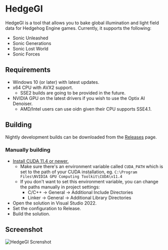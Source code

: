 # HedgeGI

HedgeGI is a tool that allows you to bake global illumination and light field data for Hedgehog Engine games. Currently, it supports the following:

* Sonic Unleashed
* Sonic Generations
* Sonic Lost World
* Sonic Forces

## Requirements

* Windows 10 (or later) with latest updates.
* x64 CPU with AVX2 support.
  * SSE2 builds are going to be provided in the future.
* NVIDIA GPU on the latest drivers if you wish to use the Optix AI Denoiser.
  * AMD/Intel users can use oidn given their CPU supports SSE4.1.

## Building

Nightly development builds can be downloaded from the [Releases](https://github.com/blueskythlikesclouds/HedgeGI/releases) page.

### Manually building

* [Install CUDA 11.4 or newer.](https://developer.nvidia.com/cuda-downloads)
  * Make sure there's an environment variable called `CUDA_PATH` which is set to the path of your CUDA installation, eg. `C:\Program Files\NVIDIA GPU Computing Toolkit\CUDA\v11.4`
  * If you don't want to set this environment variable, you can change the paths manually in project settings:
    * C/C++ -> General -> Additional Include Directories
    * Linker -> General -> Additional Library Directories
* Open the solution in Visual Studio 2022.
* Set the configuration to Release.
* Build the solution.

## Screenshot

![HedgeGI Screnshot](https://i.imgur.com/L2ooCB7.png)